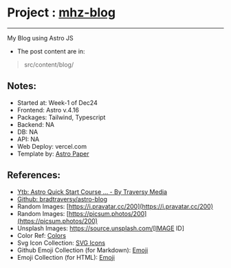 # Project : [mhz-blog](https://blog-mhz.vercel.app/)
***************************************************************
My Blog using Astro JS

- The post content are in: 
> src/content/blog/


## Notes:
- Started at: Week-1 of Dec24
- Frontend: Astro v.4.16
- Packages: Tailwind, Typescript
- Backend: NA
- DB: NA
- API: NA
- Web Deploy: vercel.com
- Template by: [Astro Paper](https://github.com/satnaing/astro-paper)


## References:
- [Ytb: Astro Quick Start Course ... - By Traversy Media](https://www.youtube.com/watch?v=XoIHKO6AkoM&t=8s)
- [Github: bradtraversy/astro-blog](https://github.com/bradtraversy/astro-blog)
- Random Images: [https://i.pravatar.cc/200](https://i.pravatar.cc/200)
- Random Images: [https://picsum.photos/200](https://picsum.photos/200)
- Unsplash Images: https://source.unsplash.com/[IMAGE ID]
- Color Ref: [Colors](https://coolors.co/palettes/trending)
- Svg Icon Collection: [SVG Icons](http://svgrepo.com)
- Github Emoji Collection (for Markdown): [Emoji](https://github.com/ikatyang/emoji-cheat-sheet)
- Emoji Collection (for HTML): [Emoji](https://html-css-js.com/html/character-codes/)